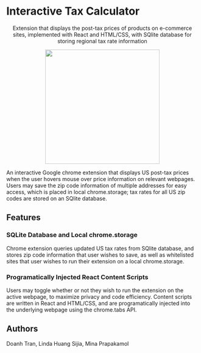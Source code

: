 # Interactive Tax Calculator
<p align = 'center'>  Extension that displays the post-tax prices of products on e-commerce sites, implemented with React and HTML/CSS, with SQlite database for storing regional tax rate information </p>
<p align='center'>
<img src="./readme_assets/tax_calc_functionality.gif" height='300'/>
</p>

An interactive Google chrome extension that displays US post-tax prices when the user hovers mouse over price information on relevant webpages. Users may save the zip code information of multiple addresses for easy access, which is placed in local chrome.storage; tax rates for all US zip codes are stored on an SQlite database. 

## Features

### SQLite Database and Local chrome.storage

Chrome extension queries updated US tax rates from SQlite database, and stores zip code information that user wishes to save, as well as whitelisted sites that user wishes to run their extension on a local chrome.storage.

### Programatically Injected React Content Scripts

Users may toggle whether or not they wish to run the extension on the active webpage, to maximize privacy and code efficiency. Content scripts are written in React and HTML/CSS, and are programatically injected into the underlying webpage using the chrome.tabs API. 

## Authors

Doanh Tran, Linda Huang Sijia, Mina Prapakamol
